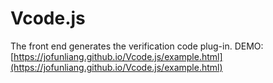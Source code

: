 # Vcode.js
The front end generates the verification code plug-in.
DEMO:[https://jofunliang.github.io/Vcode.js/example.html](https://jofunliang.github.io/Vcode.js/example.html)
